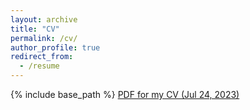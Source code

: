 ```yaml
---
layout: archive
title: "CV"
permalink: /cv/
author_profile: true
redirect_from:
  - /resume
---
```


{% include base_path %}
[PDF for my CV (Jul 24, 2023)](http://academicpages.github.io/files/cv.pdf)